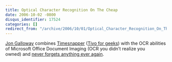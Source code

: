```yaml
---
title: Optical Character Recognition On The Cheap
date: 2006-10-02 -0800
disqus_identifier: 17524
categories: []
redirect_from: "/archive/2006/10/01/Optical_Character_Recognition_On_The_Cheap.aspx/"
---
```


[Jon
Galloway](http://weblogs.asp.net/jgalloway/ "JonGalloway.ToString()")
combines [Timesnapper](http://timesnapper.com/ "Timesnapper") ([Tivo for
geeks](http://weblogs.asp.net/jgalloway/archive/2006/09/11/_5B00_tool_5D00_-TimeSnapper-_2D00_-Never-lose-work-again.aspx "Never Lose Work Again"))
with the OCR abilities of Microsoft Office Document Imaging (OCR you
didn’t realize you owned) and [never forgets anything ever
again](http://weblogs.asp.net/jgalloway/archive/2006/10/01/Free-OCR-software_3F00_-You-may-already-have-it_2E002E002E00_.aspx "Free OCR Software").




